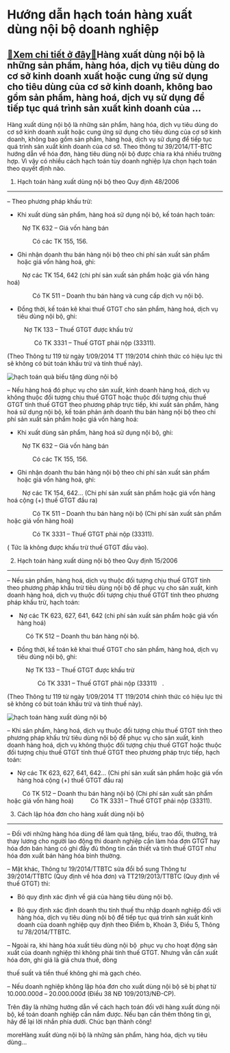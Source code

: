 Hướng dẫn hạch toán hàng xuất dùng nội bộ doanh nghiệp
======================================================

[:gift:Xem chi tiết ở đây:gift:](https://hddtvn.com/huong-dan-hach-toan-hang-xuat-dung-noi-bo-doanh-nghiep/)Hàng xuất dùng nội bộ là những sản phẩm, hàng hóa, dịch vụ tiêu dùng do cơ sở kinh doanh xuất hoặc cung ứng sử dụng cho tiêu dùng của cơ sở kinh doanh, không bao gồm sản phẩm, hàng hoá, dịch vụ sử dụng để tiếp tục quá trình sản xuất kinh doanh của …
---------------------------------------------------------------------------------------------------------------------------------------------------------------------------------------------------------------------------------------------------------

Hàng xuất dùng nội bộ là những sản phẩm, hàng hóa, dịch vụ tiêu dùng do cơ sở kinh doanh xuất hoặc cung ứng sử dụng cho tiêu dùng của cơ sở kinh doanh, không bao gồm sản phẩm, hàng hoá, dịch vụ sử dụng để tiếp tục quá trình sản xuất kinh doanh của cơ sở. Theo thông tư 39/2014/TT-BTC hướng dẫn về hóa đơn, hàng tiêu dùng nội bộ được chia ra khá nhiều trường hợp. Vì vậy có nhiều cách hạch toán tùy doanh nghiệp lựa chọn hạch toán theo quyết định nào.


1. Hạch toán hàng xuất dùng nội bộ theo Quy định 48/2006
--------------------------------------------------------


– Theo phương pháp khấu trừ:


+ Khi xuất dùng sản phẩm, hàng hoá sử dụng nội bộ, kế toán hạch toán:


         Nợ TK 632 – Giá vốn hàng bán


               Có các TK 155, 156.


+ Ghi nhận doanh thu bán hàng nội bộ theo chi phí sản xuất sản phẩm hoặc giá vốn hàng hoá, ghi:


         Nợ các TK 154, 642 (chi phí sản xuất sản phẩm hoặc giá vốn hàng hoá)


               Có TK 511 – Doanh thu bán hàng và cung cấp dịch vụ nội bộ.


+ Đồng thời, kế toán kê khai thuế GTGT cho sản phẩm, hàng hoá, dịch vụ tiêu dùng nội bộ, ghi:


          Nợ TK 133 – Thuế GTGT được khấu trừ


                Có TK 3331 – Thuế GTGT phải nộp (33311).


(Theo Thông tư 119 từ ngày 1/09/2014 TT 119/2014 chính thức có hiệu lực thì sẽ không có bút toán khấu trừ và tính thuế này).


![hạch toán quà biếu tặng dùng nội bộ](https://hddtvn.com/wp-content/uploads/2021/01/1-3-2.jpg)


– Nếu hàng hoá đó phục vụ cho sản xuất, kinh doanh hàng hoá, dịch vụ không thuộc đối tượng chịu thuế GTGT hoặc thuộc đối tượng chịu thuế GTGT tính thuế GTGT theo phương pháp trực tiếp, khi xuất sản phẩm, hàng hoá sử dụng nội bộ, kế toán phản ánh doanh thu bán hàng nội bộ theo chi phí sản xuất sản phẩm hoặc giá vốn hàng hoá:


+ Khi xuất dùng sản phẩm, hàng hoá sử dụng nội bộ, ghi:


         Nợ TK 632 – Giá vốn hàng bán


               Có các TK 155, 156.


+ Ghi nhận doanh thu bán hàng nội bộ theo chi phí sản xuất sản phẩm hoặc giá vốn hàng hoá, ghi:


         Nợ các TK 154, 642… (Chi phí sản xuất sản phẩm hoặc giá vốn hàng hoá cộng (+) thuế GTGT đầu ra)


               Có TK 511 – Doanh thu bán hàng nội bộ (Chi phí sản xuất sản phẩm hoặc giá vốn hàng hoá)


               Có TK 3331 – Thuế GTGT phải nộp (33311).


( Tức là không được khấu trừ thuế GTGT đầu vào).


2. Hạch toán hàng xuất dùng nội bộ theo Quy định 15/2006
--------------------------------------------------------


– Nếu sản phẩm, hàng hoá, dịch vụ thuộc đối tượng chịu thuế GTGT tính theo phương pháp khấu trừ tiêu dùng nội bộ để phục vụ cho sản xuất, kinh doanh hàng hoá, dịch vụ thuộc đối tượng chịu thuế GTGT tính theo phương pháp khấu trừ, hạch toán:


+  Nợ các TK 623, 627, 641, 642 (chi phí sản xuất sản phẩm hoặc giá vốn hàng hoá)


           Có TK 512 – Doanh thu bán hàng nội bộ.


+ Đồng thời, kế toán kê khai thuế GTGT cho sản phẩm, hàng hoá, dịch vụ tiêu dùng nội bộ, ghi:


           Nợ TK 133 – Thuế GTGT được khấu trừ


                  Có TK 3331 – Thuế GTGT phải nộp (33311)   .


(Theo Thông tư 119 từ ngày 1/09/2014 TT 119/2014 chính thức có hiệu lực thì sẽ không có bút toán khấu trừ và tính thuế này).


![hạch toán hàng xuất dùng nội bộ](https://hddtvn.com/wp-content/uploads/2021/01/image_url-1523520603.crop-730x436-1.jpg)


– Khi sản phẩm, hàng hoá, dịch vụ thuộc đối tượng chịu thuế GTGT tính theo phương pháp khấu trừ tiêu dùng nội bộ để phục vụ cho sản xuất, kinh doanh hàng hoá, dịch vụ không thuộc đối tượng chịu thuế GTGT hoặc thuộc đối tượng chịu thuế GTGT tính thuế GTGT theo phương pháp trực tiếp, hạch toán:


+ Nợ các TK 623, 627, 641, 642… (Chi phí sản xuất sản phẩm hoặc giá vốn hàng hoá cộng (+) thuế GTGT đầu ra)


         Có TK 512 – Doanh thu bán hàng nội bộ (Chi phí sản xuất sản phẩm hoặc giá vốn hàng hoá)
         Có TK 3331 – Thuế GTGT phải nộp (33311).


3. Cách lập hóa đơn cho hàng xuất dùng nội bộ
---------------------------------------------


– Đối với những hàng hóa dùng để làm quà tặng, biếu, trao đổi, thưởng, trả thay lương cho người lao động thì doanh nghiệp cần làm hóa đơn GTGT hay hóa đơn bán hàng có ghi đầy đủ thông tin cần thiết và tính thuế GTGT như hóa đơn xuất bán hàng hóa bình thường.


– Mặt khác, Thông tư 19/2014/TT­BTC sửa đổi bổ sung Thông tư 39/2014/TT­BTC (Quy định về hóa đơn) và TT219/2013/TT­BTC (Quy định về thuế GTGT) thì:


+ Bỏ quy định xác định về giá của hàng tiêu dùng nội bộ.


+ Bỏ quy định xác định doanh thu tính thuế thu nhập doanh nghiệp đối với hàng hóa, dịch vụ tiêu dùng nội bộ để tiếp tục quá trình sản xuất kinh doanh của doanh nghiệp quy định theo Điểm b, Khoản 3, Điều 5, Thông tư 78/2014/TT­BTC.


– Ngoài ra, khi hàng hóa xuất tiêu dùng nội bộ  phục vụ cho hoạt động sản xuất của doanh nghiệp thì không phải tính thuế GTGT. Nhưng vẫn cần xuất hóa đơn, ghi giá là giá chưa thuế, dòng  

thuế suất và tiền thuế không ghi mà gạch chéo.


– Nếu doanh nghiệp không lập hóa đơn cho xuất dùng nội bộ sẽ bị phạt từ 10.000.000đ – 20.000.000đ (Điều 38 NĐ 109/2013/NĐ-CP).


Trên đây là những hướng dẫn về cách hạch toán đối với hàng xuất dùng nội bộ, kế toán doanh nghiệp cần nắm được. Nếu bạn cần thêm thông tin gì, hãy để lại lời nhắn phía dưới. Chúc bạn thành công!



moreHàng xuất dùng nội bộ là những sản phẩm, hàng hóa, dịch vụ tiêu dùng…

